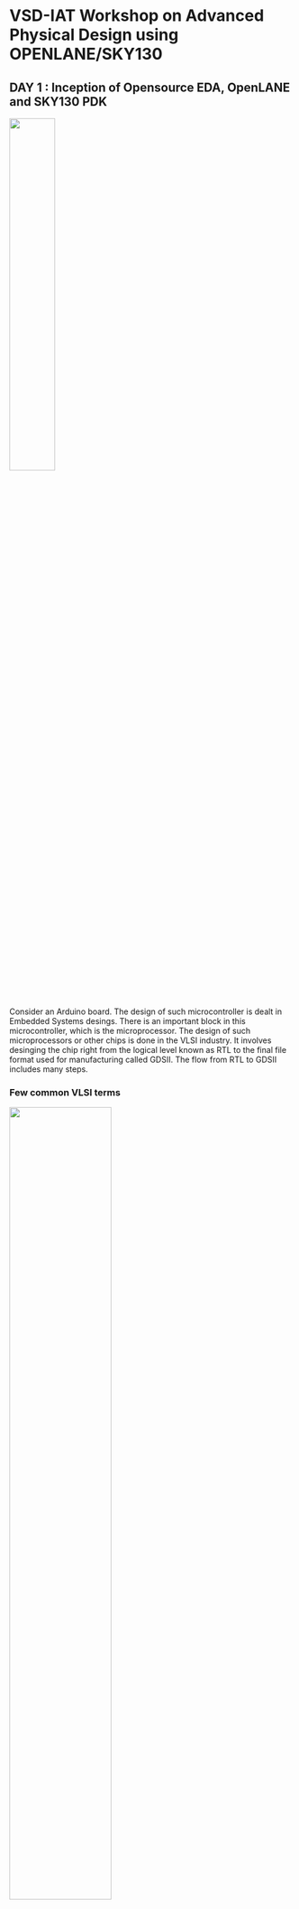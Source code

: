 # VSD-IAT Workshop on Advanced Physical Design using OPENLANE/SKY130

## DAY 1 : Inception of Opensource EDA, OpenLANE and SKY130 PDK 
 <img src="https://github.com/MayurTA/VSD-IAT_workshop/blob/main/D1_images/Screenshot_2021-01-27_214716.png" width="40%">

Consider an Arduino board. The design of such microcontroller is dealt in Embedded Systems desings. There is an important block in this microcontroller, which is the microprocessor. The design of such microprocessors or other chips is done in the VLSI industry. It involves desinging the chip right from the logical level known as RTL to the final file format used for manufacturing called GDSII. The flow from RTL to GDSII includes many steps. 

 ### Few common VLSI terms
 
 <img src="https://github.com/MayurTA/VSD-IAT_workshop/blob/main/D1_images/Screenshot_2021-01-27_214454.png" width="60%">
 
 The image shown is of a typical chip
- The outermost white border is called __DIE__. Silicon wafers are divided into Dies and each such die can be an independant chip. 
- The blue segments just within the die border are called __PADS__. They contains _pins_ which the chip uses to communicate with the external world. 
- The central black region is the __CORE__. Core is the main part of the chip. It contains different functional blocks that handle all the processes the chip is designed to perform. 
- __IP__ is _Intellectual Property_. It refers to the funcational blocks desinged for a specific purpose. 
- __Foundry__ is a semiconductor fabrication plant where devices such as integrated circuits are manufactured. They provide all the necessary files required to design an IC which can be taped out in their plant.
- __PDK__ - Process Design Kit. It is a collection of files used to model a fabrication process for the EDA tools used to design an IC. It contains process design rules, device models, standard cell libraries, I/O libraries etc.
- __RTL__ - Registre Transfer Level. It is a gate level netlist corresponding the logical functionality of the design. It is defined using Hardware Description Languages(HDL) auch as verilog and vHDL.

### RTL to GDSII flow
- __SYNTHESIS__ - Converts RTL to a circuit consisting of components from a Standard Cell Library(SCL). Standard Cell Library is a collection of cells of certain functionality like AND gate, Or gate, etc. with a fixed height and variable width( which is an integer multiple of discrete units called Site Widths). 
- __FLOOR AND POWER PLANNING__ - 
## DAY 2 : Floorplan and introduction to Library Cells 
### FLOORPLANNING 
#### 1. Defining width and height of Core and Die
First step in the floorplan is to define the dimensions of core and die, which in turn contraints the  dimensions of the SoC and the IPs contained in it. We define two terms in this regard - _Utilization Factor_ and _Aspect Ratio_.

__Utilization Factor__-
Utilization factor gives represents the percentage of the core area occupied by the netlist(with cells abutting each other and excluding the wires). So it is defined as the ratio of Area ocupied by the netlist and Total area of the core. 
                                         
__Aspect Ratio__-
Aspect ratio is the ratio of Height and Width of the core and tells if the core is rectungular or square.

#### 2. Defining locations of pre-placed cells
In the netlist, there will be some portions which repeat many times at different locations. So, we divide the entire netlist into certain blocks so that the repeating blocks can be duplicated easily as and when required. These blocks are placed on the floor before runnning the autommated PnR, and hence the name _pre-placed cells_.Automated tools cannot re locate these pre-placed cells. 

#### 3. Surronding pre-placed cells with de-coupling capacitors


### LAB
 #### __Few useful flags and commands__
- To create runs folder with custom name
```shell
prep -design picorv32 -tag trial_run1
```
  This creates a new runs folder with the name _trial_run1_
- To overwrite default configurations in config.tcl
```shell
prep -design picorv32 -tag trial_run1 -overwrite
```
- To change variables in current run
```
set env(CLOCK_PERIOD) 15.000
```
  Sets the clock period to 15
- To view variables in current run
```
echo $env(CLOCK_PERIOD)
```
 #### __Running floorplan__
```
run_floorplan
```
<img src="https://github.com/MayurTA/VSD-IAT_workshop/blob/main/Images/image.png" width="75%">

After running the above command, a new file named _piorv32a.floorplan.def_ will be created in the directory _runs/trial_run1/results/floorplan/_ which looks like this,

<img src="https://github.com/MayurTA/VSD-IAT_workshop/blob/main/Images/Screenshot%202021-01-23%20150009.png" width="60%">

The DIEAREA variable contains the (x1 y1)(x2 y2) co ordinates where x1,y1 is the lower left vertex and x2,y2 is the upper right vertex of the die. This information can be used to calculate the area of the die. 

 #### __Opening floorplan in MAGIC__
```
magic -T /home/mayurta/Desktop/work/tools/openlane_working_dir/pdks/sky130A/libs.tech/magic/sky130A.tech lef read ../../tmp/merged.lef def read picorv32a.floorplan.def &
```
The above commmand first reads the tech file which is _sky130A.tech_, reads lef file which is _merged.lef_ and def file which is _picorv32a.floorplan.def_.

<img src="https://github.com/MayurTA/VSD-IAT_workshop/blob/main/Images/Screenshot%202021-01-23%20161903.png" width="60%">

In the layout, many i/o pins can be seen at the border of the layout, which are equidistant from each other by default(which can be changed in the _/home/mayurta/Desktop/work/tools/openlane_working_dir/openLANE_flow/configuration/README.md_ file). 

<img src="https://github.com/MayurTA/VSD-IAT_workshop/blob/main/Images/Screenshot%202021-01-23%20162058.png" width="40%">

And many tap cells can be seen all over the layout, whcih connect n-well to Vdd and substrate to ground to prevent _latch-up_. These tap cells are diagonllay equidistant from each other.

<img src="https://github.com/MayurTA/VSD-IAT_workshop/blob/main/Images/Screenshot%202021-01-23%20162218.png" width="40%">

A few standard cells can also been at the lower left corner of the layout. 

<img src="https://github.com/MayurTA/VSD-IAT_workshop/blob/main/Images/Screenshot%202021-01-23%20162346.png"  width = "40%">

#### __Running floorplan__
The following command places all the standard cells pertaning to the netlist, on the floorplan created from the previous step. 
```
run_placement
```
All the checks should be passed as follows,

<img src="https://github.com/MayurTA/VSD-IAT_workshop/blob/main/Images/Screenshot%202021-01-23%20192527.png" width="60%">

#### __Opening floorplan in MAGIC__
Now open the just created _piorv32a.placement.def_ in magic using the command similar to the one from previous step.
```
magic -T /home/mayurta/Desktop/work/tools/openlane_working_dir/pdks/sky130A/libs.tech/magic/sky130A.tech lef read ../../tmp/merged.lef def read picorv32a.placement.def &
```
<img src="https://github.com/MayurTA/VSD-IAT_workshop/blob/main/Images/Screenshot%202021-01-23%20192939.png" width="60%">

<img src="https://github.com/MayurTA/VSD-IAT_workshop/blob/main/Images/Screenshot%202021-01-23%20193030.png" width="60%">

## DAY 3 : Designing library cell using MAGIC layout and ngspice charactereization

### LAB
OBJECTIVE : To perform simulatation and characterization of an inverter and plug it into the _picorv32_.
#### __Setting up the inverter files__
Instead of designing the inverter from scratch, we git clone the folder containing a pre-designed inverter and work with it. The link to be cloned from was already given in the workshop. We first go to the openLANE_flow(openlane) directory and clone the inverter there as follows, 
```
git clone https://github.com/nickson-jose/vsdstdcelldesign.git
```
This command creates a new folder named _vsdstdcelldesign_ inside our _openLANE_flow_ folder.
<img src="https://github.com/MayurTA/VSD-IAT_workshop/blob/main/D3_images/Screenshot2021-01-24123134.png" width="60%">

Now, we copy the tech file into the _vsdstdcelldesign_ directory and open the inverter design with magic. For copying, go to the directory where tech file is present i.e pdks/sky130/libs.tech/magic and use the command `cp sky130A.tech ABSOLUTE_PATH_TO_VSDSTDCELLDESIGN` as follows, 

<img src="https://github.com/MayurTA/VSD-IAT_workshop/blob/main/D3_images/Screenshot2021-01-24123728.png" width="60%">

#### __Opening the inverter in MAGIC__
Now, we can open the inverter in magic by typing,

```
magic -T sky130.tech sky130_inv.mag
```

<img src="https://github.com/MayurTA/VSD-IAT_workshop/blob/main/D3_images/Screenshot2021-01-24124655.png" height="50%">

To simulate the inverter, we need a _.spice_ file corresponding to the _.mag_ file. We first extract the _.mag_ file, whcih creates a _.spice_ file in the same directory.

<img src="https://github.com/MayurTA/VSD-IAT_workshop/blob/main/D3_images/Screenshot2021-01-24171831.png" width="40%">

Then we convert the _.ext_ into _.spice_ including all the parasitics.

<img src="https://github.com/MayurTA/VSD-IAT_workshop/blob/main/D3_images/Screenshot2021-01-24172043.png" width="40%">

<img src="https://github.com/MayurTA/VSD-IAT_workshop/blob/main/D3_images/Screenshot2021-01-24172213.png" width="60%">

Then we edit the _.spice_ file to include model files, define power supply nodes and analysis type.

<img src="https://github.com/MayurTA/VSD-IAT_workshop/blob/main/D3_images/Screenshot2021-01-24194614.png" width="60%">

#### __Runing the simulations in Ngspice__
Next, we run the simlulation by typing, 
```
ngspice sky130_inv.spice
```
<img src="https://github.com/MayurTA/VSD-IAT_workshop/blob/main/D3_images/Screenshot2021-01-24194710.png" width="60%">

To plot the simulation results, 
```
plot y vs time a
```
This plots output(node y) vs time and also the input(node a)..

<img src="https://github.com/MayurTA/VSD-IAT_workshop/blob/main/D3_images/Screenshot2021-01-24_194923.png" width="60%">
Timing characterization of the cell can be performed in ngspice by calculating delays and transition times. 

## DAY 4 : Pre-layout timing analysis and importance of good clock tree
### LAB
MAGIC contains all the detailed information about a cell. For PnR, such detailed information is not necessary. So, we use a different file format __LEF__ for placement and routing stage. LEF( Library Exchange Format) contains only the abstract information about the cell and hence is also used for protecting the IPs. So, before plugging our Inverter into the layout of _picorv32_, we need to convert the _.mag_ file of inverter into _.lef_. 

For routing, certain guidelines are to be strictly followed. Two of such guidelines relevant in our case are,
1) The input and output ports must lie on the intersection of horizontal and vertical tracks
2) Width of the standard cell must be odd multiples of track pitch and height must be odd multiples of vertical track pitch

#### __Verifying the gudidelines and coverting to lef file__
Tracks are like lines used by the PnR to place the metal wires for routing. The track information can be found in the file _tracks.info_ inside the directory _pdks/sky130A/libs.tech/openlane/sky130A_fd_sc_hd_. 

<img src="https://github.com/MayurTA/VSD-IAT_workshop/blob/main/D4_images/Screenshot_2021-01-25_103955.png"  height = "50%">

Each line contains a X(horizontal) or Y(vertical) track info with the first number representing track offset and the second number is track pitch.

To check whether the first guideline is followed by our inverter, we identify the input and output ports and check if they lie on the intersection of tracks of the corresponding metal by aligning the grids in MAGIC layout to that of the tracks using the `grid` command in _tkcon window_. In our case, the porst lie on _licon_ metal, so we align the grid corresponding to those values,
```
grid 0.46um 0.34um 0.23um 0.17um
```
<img src="https://github.com/MayurTA/VSD-IAT_workshop/blob/main/D4_images/Screenshot_2021-01-25_112119.png"  width = "50%">
We see that the ports do lie intersection of tracks. Next the second guideline is also verfified by counting the number of boxes covered the inverter along length and breadth. 

Next we rename the inverter _mag_ file(not necessary) and extract the _lef_ file by typing the command in _tkcon_ window,
```
lef write
```
This creates a new file the same directory.

<img src="https://github.com/MayurTA/VSD-IAT_workshop/blob/main/D4_images/Screenshot_2021-01-25_120208.png"  width = "50%">

#### __Plugging the inverter lef file into picorv32a__

For plugging the inverter into picorv32, wee first copy the inverter _lef_ file into the _src_ directory inside picorcv32.

<img src="https://github.com/MayurTA/VSD-IAT_workshop/blob/main/D4_images/Screenshot_2021-01-25_120435.png"  width = "70%">

We aslo require the tool to map inverter cell design and picorv32. So also copy the library files into src. 

<img src="https://github.com/MayurTA/VSD-IAT_workshop/blob/main/D4_images/Screenshot_2021-01-25_121410.png"  width = "70%">

For Openlane to recognise our inverter inside picorv32, we add the following lines in to the _config.tcl_ file which is inside pirorv32 directory,
 ```
 set ::env(EXTRA_LEFS) [glob $::env(OPENLANE_ROOT)/designs/$::env(DESIGN_NAME)/src/*.lef]
 ```
 We also add these other lines inside the same _config.tcl_ for openlane to recognise the timing information of our inverter,
 
 <img src="https://github.com/MayurTA/VSD-IAT_workshop/blob/main/D4_images/Screenshot_2021-01-25_174238.png "  width = "70%">

 Next we open the Openlane flow, require packages and prep the design. Then we run the following commands in Openlane window so that _lef_ file of our inverter gets addeed to merged lef file. 
 
 ```
 set lefs [glob $::env(DESIGN_DIR)/src/*.lef]
 add_lefs -src $lefs 
 ```
 Then we run the synthesis.
 
 <img src="https://github.com/MayurTA/VSD-IAT_workshop/blob/main/D4_images/Screenshot_2021-01-25_180803.png "  width = "70%">

 There is huge timing violations. Here _wns_ is _worst negative slack_ and _tns_ is _total negative slack_.  So, now we should some changes and make our flow more timing driven.
 We check for three variables(variables in README.md file present inside openLANE_flow/configuration directory):
 - SYNTH_STRATEGY - We try to strike a balance between area and delay by using an appropriate strategy. The default strategy tunrs out to be 2 which is more area driven. So, we set the strategy to 1, which is more delay oriented. This might result in a bit increased area, but delay will be reduced 
 - SYNTH_BUFFERING - This adds buffers to high fan_out lines. It would be better if it is ON
 - SYNTH_SIZING - This varies the size of the cells in the flow. This also is betterr to be ON
 ```
 set ::env(SYNTH_STRATEGY) 1
 set ::env(SYNTH_SIZING) 1
 ```
 Running synthesis again, we find that the area has increased and timing has improved. 
 
 <img src="https://github.com/MayurTA/VSD-IAT_workshop/blob/main/D4_images/Screenshot_2021-01-25_190750.png"  width = "60%">
 
 We once confirm if the inverter did get added into picorv32 by checking the _merged.lef_ in runs/finalrun/tmp.
 
 <img src="https://github.com/MayurTA/VSD-IAT_workshop/blob/main/D4_images/Screenshot_2021-01-25_191747.png"  width = "50%">
 
 Yes! Inverter is found in the picorv32a _merged.lef_. So, next we run floorplan and placement. 
 
 
#### __Timing analysis in OpenSTA__
 Next we try to improve the timing still more by using OpenSTA. Before that we need to set it up first. We need two files with format _.sdc_ and _.conf_, in our case, _my_base.sdc_ and _sta.conf_. These files were already available with us in the _exatras_ directory of the cloned _vsdstdcelldesign_ folder. We copy the _.sdc_ file into _src_ directory of _picorv32a_. Then we modify the contents in _.conf_ as follows, specifying the paths to respective _.lib_ files and _.sdc_ file. 
 
  <img src="https://github.com/MayurTA/VSD-IAT_workshop/blob/main/D4_images/Screenshot_2021-01-26_105216.png"  width = "70%">
  
  The _my_base.sdc_ file in our case looks like this, 
  <img src="https://github.com/MayurTA/VSD-IAT_workshop/blob/main/D4_images/Screenshot_2021-01-26_121935.png"  width = "70%">
 
 And we copy the _.conf_ file into _openLANE_flow_ directory. There we open terminal and type `sta sta.conf`. This opens and runs our timing files in OpenSTA. The results are as follows, 
 
 <img src="https://github.com/MayurTA/VSD-IAT_workshop/blob/main/D4_images/Screenshot_2021-01-25_221613.png"  width = "60%">
 
 By scrolling up, we can see that fanout of the nets are more. We now go back to the openlane window and set `SYNTH_MAX_FANOUT` to 4 and run OpenSTA again. 
 
 <img src="https://github.com/MayurTA/VSD-IAT_workshop/blob/main/D4_images/Screenshot_2021-01-25_223554.png"  width = "60%">
 
 The timing sure has improved. But it is better to get it below -1. Next optimization we perform is, we scroll up and look for nets with _version1_ buffers, having more capacitance and driving more fanouts. We upsize such buffers by replacing them with _version4_ buffers. Here is one such buffer,
 
 <img src="https://github.com/MayurTA/VSD-IAT_workshop/blob/main/D4_images/Screenshot_2021-01-26_105809.png"  width = "60%">
 
 We run the following commands to get more information it and replace and run the analysis again,
 
 <img src="https://github.com/MayurTA/VSD-IAT_workshop/blob/main/D4_images/Screenshot_2021-01-26_110543.png"  width = "60%">
 
 Timing has improved again as expected. 
 
  <img src="https://github.com/MayurTA/VSD-IAT_workshop/blob/main/D4_images/Screenshot_2021-01-26_110855.png"  width = "60%">
  
  The replacing of cells modifies the local copy of netlist. So now we push the changes made to the netlist into the original file present in _picorv32a/runs/finalrun/results/synthesis/_. We use the command `write_verilog location-of-the-verilog-file`.
 We need to keep in mind that the modification has been to the _.v_ file present in synthesis stage and that when we run Openlane again, we should run synthesis again, doing which will undo all the changes done inside OpenSTA stage.
 
Then we run floorplan and placement again as we have modified the netlist. 

#### __Clock tree synthesis__
Clock tree synthesis is performed by TritonCTS. It is run by the following command,
```
run_cts
```

After clock tree synthesis we perform timing analysis again. Instead of running OpenSTA from outside Openlane, we can run it in the flow itself inside Openroad. The following set of commands descride the steps,

#### __Running OpenSTA using OpenRoad__
```
openroad
read_lef location-of-lef                  (i.e. runs/finalrun/tmp/merged.lef
read_def location-of-def                  (i.e runs/finalrun/results/cts/picorv32a.cts.def)
```
After the .lef and .def have been read, we need to create a db 
```
write_db db-name                          (i.e. pico_cts.db)
read_db db-name
```
Then we read other required files
```
read_verilog verilog-file-location        (i.e. finalrun/results/synthesis/picorv32a.synthesis_cts.v)
read_liberty $::env(LIB_SYNTH_COMPLETE)
link_design design-name                   (i.e. picorv32a)
read_sdc location-of-sdc                  (i.e. /openLANE_flow/designs/picorv32a/src/my_base.sdc)
set_propagated_clocks [all_clocks]
report_checks -path_delay min_max -format full_clock_expanded -digits 4
```
<img src="https://github.com/MayurTA/VSD-IAT_workshop/blob/main/D4_images/Screenshot_2021-01-26_163821.png"  width = "60%">
